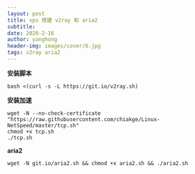 ```yaml
---
layout: post
title: vps 搭建 v2ray 和 aria2
subtitle: 
date: 2020-2-16
author: yanghong
header-img: images/cover/6.jpg
tags: v2ray aria2 
---
```


**安装脚本**

```
bash <(curl -s -L https://git.io/v2ray.sh)
```

**安装加速**

```
wget -N --no-check-certificate "https://raw.githubusercontent.com/chiakge/Linux-NetSpeed/master/tcp.sh"
chmod +x tcp.sh
./tcp.sh

```

**aria2**

```
wget -N git.io/aria2.sh && chmod +x aria2.sh && ./aria2.sh
```

